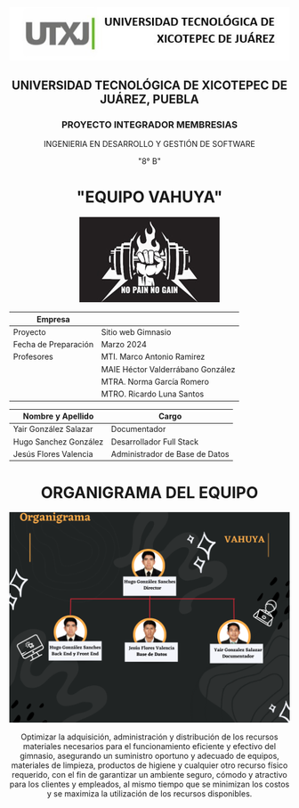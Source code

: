 <p align="center">
  <img src="https://github.com/Hugosago/P.F/blob/yair/Documentacion/Logo.jpg" alt="Imagen Logo">
</p>
<div align="center">

## UNIVERSIDAD TECNOLÓGICA DE XICOTEPEC DE JUÁREZ, PUEBLA
### PROYECTO INTEGRADOR MEMBRESIAS
INGENIERIA EN DESARROLLO Y GESTIÓN DE SOFTWARE 

"8° B"

# "EQUIPO VAHUYA"
<p align="center">
  <img src="https://github.com/Hugosago/P.F/blob/yair/Documentacion/logo%20empresa.jpg" alt="Logo Empresa">
</p>

| Empresa          |                                |
| ----------------|-------------------------------------|
| Proyecto        | Sitio web Gimnasio                 |
| Fecha de Preparación | Marzo 2024                     |
| Profesores      | MTI. Marco Antonio Ramirez         |
|                 | MAIE Héctor Valderrábano González |
|                 | MTRA. Norma García Romero          |
|                 | MTRO. Ricardo Luna Santos         |

| Nombre y Apellido           | Cargo                            |
| --------------------------- | -------------------------------- |
| Yair González Salazar | Documentador                   |
| Hugo Sanchez González            | Desarrollador Full Stack |
| Jesús Flores Valencia | Administrador de Base de Datos |

# ORGANIGRAMA DEL EQUIPO
<p align="center">
  <img src="https://github.com/Hugosago/P.F/blob/yair/Documentacion/Organigrama.png" alt="Organigrama">
</p>
Optimizar la adquisición, administración y distribución de los recursos materiales necesarios para el funcionamiento eficiente y efectivo del gimnasio, asegurando un suministro oportuno y adecuado de equipos, materiales de limpieza, productos de higiene y cualquier otro recurso físico requerido, con el fin de garantizar un ambiente seguro, cómodo y atractivo para los clientes y empleados, al mismo tiempo que se minimizan los costos y se maximiza la utilización de los recursos disponibles.
</div>
